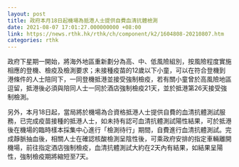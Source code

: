 ```yaml
---
layout: post
title: 政府本月18日起機場為抵港人士提供自費血清抗體檢測
date: 2021-08-07 17:01:27.000000000 +08:00
link: https://news.rthk.hk/rthk/ch/component/k2/1604808-20210807.htm
categories: rthk
---
```


政府下星期一開始，將海外地區重新劃分為高、中、低風險組別，按風險程度實施相應的登機、檢疫及檢測要求；未接種疫苗的12歲以下小童，可以在符合登機到港條件的人士陪同下，一同登機抵港並接受強制檢疫，若有關小童曾於高風險地區逗留，抵港後必須與陪同人士一同於酒店強制檢疫21天，並於抵港第26天接受強制檢測。

另外，本月18日起，當局將於機場為合資格抵港人士提供自費的血清抗體測試服務，已完成疫苗接種的抵港人士，如未持有認可血清抗體測試陽性結果，可於抵港後在機場的臨時樣本採集中心進行「檢測待行」期間，自費進行血清抗體測試。完成靜脈抽血後，相關人士在確認核酸檢測呈陰性後，可乘政府安排的指定車輛離開機場，前往指定酒店強制檢疫，血清抗體測試大約在2天內有結果，如結果呈陽性，強制檢疫期將縮短至7天。
